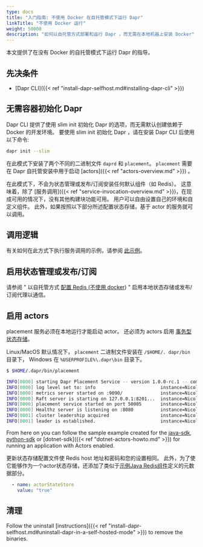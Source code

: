 ```yaml
---
type: docs
title: "入门指南: 不使用 Docker 在自托管模式下运行 Dapr"
linkTitle: "不使用 Docker 运行"
weight: 50000
description: "如何以自托管方式部署和运行 Dapr ，而无需在本地机器上安装 Docker"
---
```


本文提供了在没有 Docker 的自托管模式下运行 Dapr 的指导。

## 先决条件

- [Dapr CLI]({{< ref "install-dapr-selfhost.md#installing-dapr-cli" >}})

## 无需容器初始化 Dapr

Dapr CLI 提供了使用 slim init 初始化 Dapr 的选项，而无需默认创建依赖于 Docker 的开发环境。 要使用 slim init 初始化 Dapr ，请在安装 Dapr CLI 后使用以下命令:

```bash
dapr init --slim
```

在此模式下安装了两个不同的二进制文件 `daprd` 和 `placement`。 `placement` 需要在 Dapr 自托管安装中用于启动 [actors]({{< ref "actors-overview.md" >}}) 。

在此模式下，不会为状态管理或发布/订阅安装任何默认组件（如 Redis）。 这意味着，除了 [服务调用]({{< ref "service-invocation-overview.md" >}})，在现成可用的情况下，没有其他构建块功能可用。 用户可以自由设置自己的环境和自定义组件。 此外，如果按照以下部分所述配置状态存储，基于 actor 的服务就可以调用。

## 调用逻辑
有关如何在此方式下执行服务调用的示例，请参阅 [此示例](https://github.com/dapr/samples/tree/master/hello-dapr-slim)。

## 启用状态管理或发布/订阅

请参阅 " 以自托管方式 [配置 Redis (不使用 docker](https://redis.io/topics/quickstart)) " 启用本地状态存储或发布/订阅代理以通信。

## 启用 actors

placement 服务必须在本地运行才能启动 actor。 还必须为 actors 启用 [事务型状态存储](#Enabling-state-management-or-pub/sub)。

Linux/MacOS 默认情况下， `placement` 二进制文件安装在 `/$HOME/. dapr/bin` 目录下， Windows 在 `%USERPROFILE%\.dapr\bin` 目录下。

```bash
$ $HOME/.dapr/bin/placement

INFO[0000] starting Dapr Placement Service -- version 1.0.0-rc.1 -- commit 13ae49d  instance=Nicoletaz-L10.redmond.corp.microsoft.com scope=dapr.placement type=log ver=1.0.0-rc.1
INFO[0000] log level set to: info                        instance=Nicoletaz-L10.redmond.corp.microsoft.com scope=dapr.placement type=log ver=1.0.0-rc.1
INFO[0000] metrics server started on :9090/              instance=Nicoletaz-L10.redmond.corp.microsoft.com scope=dapr.metrics type=log ver=1.0.0-rc.1
INFO[0000] Raft server is starting on 127.0.0.1:8201...  instance=Nicoletaz-L10.redmond.corp.microsoft.com scope=dapr.placement.raft type=log ver=1.0.0-rc.1
INFO[0000] placement service started on port 50005       instance=Nicoletaz-L10.redmond.corp.microsoft.com scope=dapr.placement type=log ver=1.0.0-rc.1
INFO[0000] Healthz server is listening on :8080          instance=Nicoletaz-L10.redmond.corp.microsoft.com scope=dapr.placement type=log ver=1.0.0-rc.1
INFO[0001] cluster leadership acquired                   instance=Nicoletaz-L10.redmond.corp.microsoft.com scope=dapr.placement type=log ver=1.0.0-rc.1
INFO[0001] leader is established.                        instance=Nicoletaz-L10.redmond.corp.microsoft.com scope=dapr.placement type=log ver=1.0.0-rc.1

```

From here on you can follow the sample example created for the [java-sdk](https://github.com/dapr/java-sdk/tree/master/examples/src/main/java/io/dapr/examples/actors), [python-sdk](https://github.com/dapr/python-sdk/tree/master/examples/demo_actor) or [dotnet-sdk]({{< ref "dotnet-actors-howto.md" >}}) for running an application with Actors enabled.

更新状态存储配置文件使 Redis host 地址和密码和您的设置相同。 此外，为了使它能够作为一个actor状态存储，还添加了类似于[示例Java Redis组件](https://github.com/dapr/java-sdk/blob/master/examples/components/state/redis.yaml)定义的元数据部分。

```yaml
  - name: actorStateStore
    value: "true"
```


## 清理

Follow the uninstall [instructions]({{< ref "install-dapr-selfhost.md#uninstall-dapr-in-a-self-hosted-mode" >}}) to remove the binaries.
